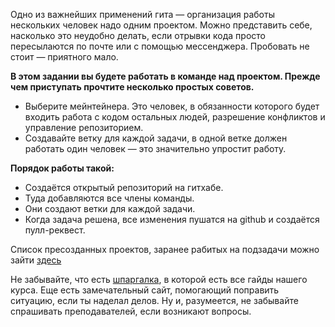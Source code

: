 Одно из важнейших применений гита — организация работы нескольких человек надо одним проектом. Можно представить себе, насколько это неудобно делать, если отрывки кода просто пересылаются по почте или с помощью мессенджера. Пробовать не стоит — приятного мало.

**В этом задании вы будете работать в команде над проектом. Прежде чем приступать прочтите несколько простых советов.**
 
 - Выберите мейнтейнера. Это человек, в обязанности которого будет входить работа с кодом остальных людей, разрешение конфликтов и управление репозиторием.
 - Создавайте ветку для каждой задачи, в одной ветке должен работать один человек — это значительно упростит работу.

**Порядок работы такой:**
 - Создаётся открытый репозиторий на гитхабе.
 - Туда добавляются все члены команды.
 - Они создают ветки для каждой задачи.
 - Когда задача решена, все изменения пушатся на github и создаётся пулл-реквест.

Список пресозданных проектов, заранее рабитых на подзадачи можно зайти [здесь](sample-projects.md)

Не забывайте, что есть [шпаргалка](cheat-sheet.md), в которой есть все гайды нашего курса. Еще есть замечательный сайт, помогающий поправить ситуацию, если ты наделал делов. Ну и, разумеется, не забывайте спрашивать преподавателей, если возникают вопросы.
